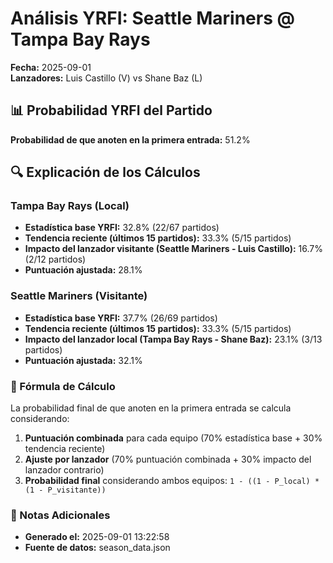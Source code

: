 # Análisis YRFI: Seattle Mariners @ Tampa Bay Rays

**Fecha:** 2025-09-01  
**Lanzadores:** Luis Castillo (V) vs Shane Baz (L)

## 📊 Probabilidad YRFI del Partido

**Probabilidad de que anoten en la primera entrada:** 51.2%

## 🔍 Explicación de los Cálculos

### Tampa Bay Rays (Local)
- **Estadística base YRFI:** 32.8% (22/67 partidos)
- **Tendencia reciente (últimos 15 partidos):** 33.3% (5/15 partidos)
- **Impacto del lanzador visitante (Seattle Mariners - Luis Castillo):** 16.7% (2/12 partidos)
- **Puntuación ajustada:** 28.1%

### Seattle Mariners (Visitante)
- **Estadística base YRFI:** 37.7% (26/69 partidos)
- **Tendencia reciente (últimos 15 partidos):** 33.3% (5/15 partidos)
- **Impacto del lanzador local (Tampa Bay Rays - Shane Baz):** 23.1% (3/13 partidos)
- **Puntuación ajustada:** 32.1%

### 📝 Fórmula de Cálculo

La probabilidad final de que anoten en la primera entrada se calcula considerando:
1. **Puntuación combinada** para cada equipo (70% estadística base + 30% tendencia reciente)
2. **Ajuste por lanzador** (70% puntuación combinada + 30% impacto del lanzador contrario)
3. **Probabilidad final** considerando ambos equipos: `1 - ((1 - P_local) * (1 - P_visitante))`

### 📌 Notas Adicionales

- **Generado el:** 2025-09-01 13:22:58
- **Fuente de datos:** season_data.json
